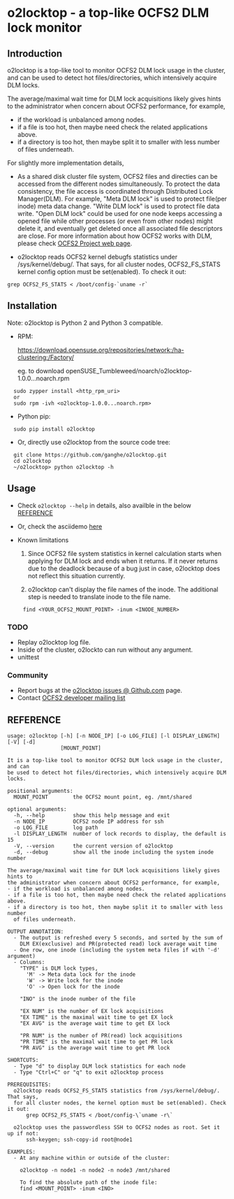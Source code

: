 
# o2locktop - a top-like OCFS2 DLM lock monitor

## Introduction

o2locktop is a top-like tool to monitor OCFS2 DLM lock usage in the cluster,
and can be used to detect hot files/directories, which intensively acquire DLM
locks.

The average/maximal wait time for DLM lock acquisitions likely gives hints to
the administrator when concern about OCFS2 performance, for example,
- if the workload is unbalanced among nodes.
- if a file is too hot, then maybe need check the related applications above.
- if a directory is too hot, then maybe split it to smaller with less number
  of files underneath.

For slightly more implementation details, 

- As a shared disk cluster file system, OCFS2 files and directies can be
  accessed from the different nodes simultaneously. To protect the data
consistency, the file access is coordinated through Distributed Lock
Manager(DLM). For example, "Meta DLM lock" is used to protect file(per inode)
meta data change. "Write DLM lock" is used to protect file data write. "Open
DLM lock" could be used for one node keeps accessing a opened file while other
processes (or even from other nodes) might delete it, and eventually get
deleted once all associated file descriptors are close. For more information
about how OCFS2 works with DLM, please check [OCFS2 Project web
page][OCFS2_wiki].

- o2locktop reads OCFS2 kernel debugfs statistics under /sys/kernel/debug/.
  That says, for all cluster nodes, OCFS2_FS_STATS kernel config option must be
set(enabled). To check it out:

```shell
grep OCFS2_FS_STATS < /boot/config-`uname -r`
```

## Installation

Note: o2locktop is Python 2 and Python 3 compatible.

- RPM:

  https://download.opensuse.org/repositories/network:/ha-clustering:/Factory/

  eg. to download openSUSE_Tumbleweed/noarch/o2locktop-1.0.0...noarch.rpm

```shell
  sudo zypper install <http_rpm_uri>
  or
  sudo rpm -ivh <o2locktop-1.0.0...noarch.rpm>
```

- Python pip:

```shell
  sudo pip install o2locktop
```

- Or, directly use o2locktop from the source code tree:

```shell
  git clone https://github.com/ganghe/o2locktop.git
  cd o2locktop 
  ~/o2locktop> python o2locktop -h
```

## Usage

- Check `o2locktop --help` in details, also availble in the below [REFERENCE](#reference)
- Or, check the asciidemo [here][o2locktop_demo]

- Known limitations
  1. Since OCFS2 file system statistics in kernel calculation starts when
     applying for DLM lock and ends when it returns. If it never returns due to
the deadlock because of a bug just in case, o2locktop does not reflect this
situation currently.

  2. o2locktop can't display the file names of the inode. The additional step
     is needed to translate inode to the file name.
```shell
     find <YOUR_OCFS2_MOUNT_POINT> -inum <INODE_NUMBER>
```

### TODO

- Replay o2locktop log file.  
- Inside of the cluster, o2lockto can run without any argument.
- unittest

### Community

* Report bugs at the [o2locktop issues @ Github.com](https://github.com/ganghe/o2locktop/issues) page.
* Contact [OCFS2 developer mailing list](https://oss.oracle.com/mailman/listinfo/ocfs2-devel)




[OCFS2_wiki]: https://ocfs2.wiki.kernel.org
[o2locktop_demo]: https://asciinema.org/a/fktChiXJpLGL8Z3WaoWDaXLE2  


REFERENCE
---------
```
usage: o2locktop [-h] [-n NODE_IP] [-o LOG_FILE] [-l DISPLAY_LENGTH] [-V] [-d]
                 [MOUNT_POINT]

It is a top-like tool to monitor OCFS2 DLM lock usage in the cluster, and can
be used to detect hot files/directories, which intensively acquire DLM locks.

positional arguments:
  MOUNT_POINT        the OCFS2 mount point, eg. /mnt/shared

optional arguments:
  -h, --help         show this help message and exit
  -n NODE_IP         OCFS2 node IP address for ssh
  -o LOG_FILE        log path
  -l DISPLAY_LENGTH  number of lock records to display, the default is 15
  -V, --version      the current version of o2locktop
  -d, --debug        show all the inode including the system inode number

The average/maximal wait time for DLM lock acquisitions likely gives hints to
the administrator when concern about OCFS2 performance, for example,
- if the workload is unbalanced among nodes.
- if a file is too hot, then maybe need check the related applications above.
- if a directory is too hot, then maybe split it to smaller with less number
  of files underneath.

OUTPUT ANNOTATION:
  - The output is refreshed every 5 seconds, and sorted by the sum of 
    DLM EX(exclusive) and PR(protected read) lock average wait time
  - One row, one inode (including the system meta files if with '-d' argument)
  - Columns:
    "TYPE" is DLM lock types,
      'M' -> Meta data lock for the inode
      'W' -> Write lock for the inode
      'O' -> Open lock for the inode

    "INO" is the inode number of the file

    "EX NUM" is the number of EX lock acquisitions
    "EX TIME" is the maximal wait time to get EX lock
    "EX AVG" is the average wait time to get EX lock

    "PR NUM" is the number of PR(read) lock acquisitions
    "PR TIME" is the maximal wait time to get PR lock
    "PR AVG" is the average wait time to get PR lock

SHORTCUTS:
  - Type "d" to display DLM lock statistics for each node
  - Type "Ctrl+C" or "q" to exit o2locktop process

PREREQUISITES:
  o2locktop reads OCFS2_FS_STATS statistics from /sys/kernel/debug/. That says,
  for all cluster nodes, the kernel option must be set(enabled). Check it out:
      grep OCFS2_FS_STATS < /boot/config-\`uname -r\`

  o2locktop uses the passwordless SSH to OCFS2 nodes as root. Set it up if not:
      ssh-keygen; ssh-copy-id root@node1

EXAMPLES:
  - At any machine within or outside of the cluster:

    o2locktop -n node1 -n node2 -n node3 /mnt/shared

    To find the absolute path of the inode file:
    find <MOUNT_POINT> -inum <INO>

``` 
